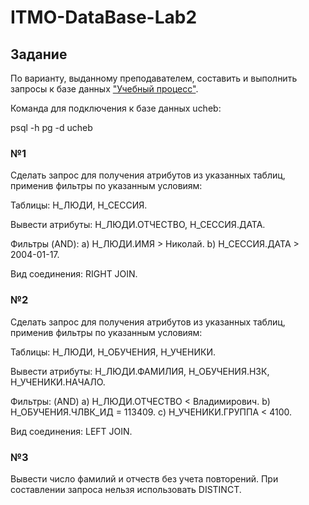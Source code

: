 # ITMO-DataBase-Lab2
## Задание

По варианту, выданному преподавателем, составить и выполнить запросы к базе данных ["Учебный процесс"](https://se.ifmo.ru/documents/10180/733702/БД+Учебный+Процесс.pdf/2eae3fcd-ea34-4496-924b-6ee4e889a9e5).

Команда для подключения к базе данных ucheb:

psql -h pg -d ucheb

### №1
Сделать запрос для получения атрибутов из указанных таблиц, применив фильтры по указанным условиям:

Таблицы: Н_ЛЮДИ, Н_СЕССИЯ.

Вывести атрибуты: Н_ЛЮДИ.ОТЧЕСТВО, Н_СЕССИЯ.ДАТА.

Фильтры (AND):
a) Н_ЛЮДИ.ИМЯ > Николай.
b) Н_СЕССИЯ.ДАТА > 2004-01-17.

Вид соединения: RIGHT JOIN.

### №2
Сделать запрос для получения атрибутов из указанных таблиц, применив фильтры по указанным условиям:

Таблицы: Н_ЛЮДИ, Н_ОБУЧЕНИЯ, Н_УЧЕНИКИ.

Вывести атрибуты: Н_ЛЮДИ.ФАМИЛИЯ, Н_ОБУЧЕНИЯ.НЗК, Н_УЧЕНИКИ.НАЧАЛО.

Фильтры: (AND)
a) Н_ЛЮДИ.ОТЧЕСТВО < Владимирович.
b) Н_ОБУЧЕНИЯ.ЧЛВК_ИД = 113409.
c) Н_УЧЕНИКИ.ГРУППА < 4100.

Вид соединения: LEFT JOIN.

### №3
Вывести число фамилий и отчеств без учета повторений.
При составлении запроса нельзя использовать DISTINCT.

